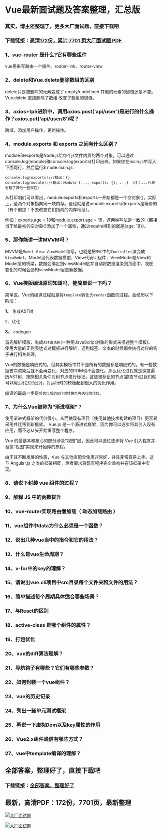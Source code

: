 # Vue最新面试题及答案整理，汇总版

### 其实，博主还整理了，更多大厂面试题，直接下载吧

### 下载链接：[高清172份，累计 7701 页大厂面试题  PDF](https://github.com/souyunku/DevBooks/blob/master/docs/index.md)



### 1、vue-router 是什么?它有哪些组件

vue用来写路由一个插件。router-link、router-view


### 2、delete和Vue.delete删除数组的区别

delete只是被删除的元素变成了 empty/undefined 其他的元素的键值还是不变。Vue.delete 直接删除了数组 改变了数组的键值。


### 3、axios+tp5进阶中，调用axios.post(‘api/user’)是进行的什么操作？axios.put(‘api/user/8′)呢？

跨域，添加用户操作，更新操作。


### 4、module.exports 和 exports 之间有什么区别？

module和exports是Node.js给每个js文件内置的两个对象。可以通过console.log(module)和console.log(exports)打印出来。如果你在main.js中写入下面两行，然后运行$ node main.js:

```
console.log(exports);//输出：{}
console.log(module);//输出：Module {..., exports: {}, ...} （注：...代表省略了其他一些属性）
```

从打印咱们可以看出，module.exports和exports一开始都是一个空对象{}，实际上，这两个对象指向同一块内存。这也就是说module.exports和exports是等价的（有个前提：不去改变它们指向的内存地址）。

例如：exports.age = 18和module.export.age = 18，这两种写法是一致的（都相当于给最初的空对象{}添加了一个属性，通过require得到的就是{age: 18}）。


### 5、那你能讲一讲MVVM吗？

MVVM是`Model-View-ViewModel`缩写，也就是把`MVC`中的`Controller`演变成`ViewModel`。Model层代表数据模型，View代表UI组件，ViewModel是View和Model层的桥梁，数据会绑定到viewModel层并自动将数据渲染到页面中，视图变化的时候会通知viewModel层更新数据。


### 6、Vue模版编译原理知道吗，能简单说一下吗？

简单说，Vue的编译过程就是将`template`转化为`render`函数的过程。会经历以下阶段：

**1、** 生成AST树

2、优化

**3、** codegen

首先解析模版，生成`AST语法树`(一种用JavaScript对象的形式来描述整个模板)。 使用大量的正则表达式对模板进行解析，遇到标签、文本的时候都会执行对应的钩子进行相关处理。

Vue的数据是响应式的，但其实模板中并不是所有的数据都是响应式的。有一些数据首次渲染后就不会再变化，对应的DOM也不会变化。那么优化过程就是深度遍历AST树，按照相关条件对树节点进行标记。这些被标记的节点(静态节点)我们就可以`跳过对它们的比对`，对运行时的模板起到很大的优化作用。

编译的最后一步是`将优化后的AST树转换为可执行的代码`。


### 7、为什么Vue被称为“渐进框架”？

使用渐进式框架的代价很小，从而使现有项目（使用其他技术构建的项目）更容易采用并迁移到新框架。 Vue.js 是一个渐进式框架，因为你可以逐步将其引入现有应用，而不必从头开始重写整个程序。

Vue 的最基本和核心的部分涉及“视图”层，因此可以通过逐步将 Vue 引入程序并替换“视图”实现来开始你的旅程。

由于其不断发展的性质，Vue 与其他库配合使用非常好，并且非常容易上手。这与 Angular.js 之类的框架相反，后者要求将现有程序完全重构并在该框架中实现。


### 8、请说下封装 vue 组件的过程？
### 9、解释 JS 中的函数提升
### 10、vue-router实现路由懒加载（ 动态加载路由 ）
### 11、vue组件中data为什么必须是一个函数？
### 12、说出几种vue当中的指令和它的用法？
### 13、什么是vue生命周期？
### 14、v-for中的key的理解？
### 15、请说出vue.cli项目中src目录每个文件夹和文件的用法？
### 16、简单描述每个周期具体适合哪些场景？
### 17、与React的区别
### 18、active-class 是哪个组件的属性？
### 19、打包优化
### 20、vue的diff算法理解？
### 21、导航钩子有哪些？它们有哪些参数？
### 22、如何封装一个vue组件？
### 23、vue的历史记录
### 24、列出一些单元测试框架
### 25、再说一下虚拟Dom以及key属性的作用
### 26、Vue2.x组件通信有哪些方式？
### 27、vue中template编译的理解？




## 全部答案，整理好了，直接下载吧

### 下载链接：[全部答案，整理好了](https://www.souyunku.com/wp-content/uploads/weixin/githup-weixin-2.png)




## 最新，高清PDF：172份，7701页，最新整理

[![大厂面试题](https://www.souyunku.com/wp-content/uploads/weixin/mst.png "架构师专栏")](https://www.souyunku.com/wp-content/uploads/weixin/githup-weixin.png "架构师专栏")

[![大厂面试题](https://www.souyunku.com/wp-content/uploads/weixin/githup-weixin.png "架构师专栏")](https://www.souyunku.com/wp-content/uploads/weixin/githup-weixin.png "架构师专栏")
